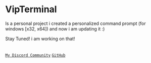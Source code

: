 # VipTerminal


Is a personal project i created a personalized command prompt (for windows [x32, x64]) and now i am updating it :)


Stay Tuned! i am working on that!
<br />
<br>
<br/>
[`My Discord Community`](https://discord.gg/635ysHGDG6)
[`GitHub`](https://github.com/Th3Spl)
